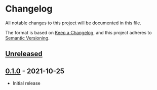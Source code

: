 # Changelog

All notable changes to this project will be documented in this file.

The format is based on [Keep a Changelog](https://keepachangelog.com/en/1.0.0/),
and this project adheres to [Semantic Versioning](https://semver.org/spec/v2.0.0.html).

## [Unreleased]

## [0.1.0] - 2021-10-25
- Initial release

[Unreleased]: https://github.com/mnishiguchi/kantan_cluster/compare/v0.1.0..HEAD
[0.1.0]: https://github.com/mnishiguchi/kantan_cluster/releases/tag/v0.1.0
